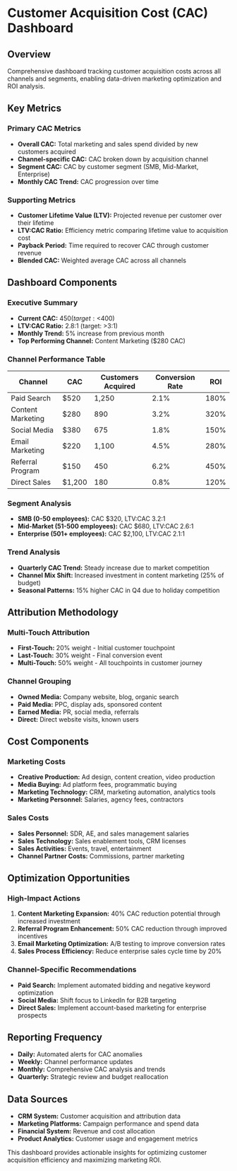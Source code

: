 # Customer Acquisition Cost (CAC) Dashboard

## Overview
Comprehensive dashboard tracking customer acquisition costs across all channels and segments, enabling data-driven marketing optimization and ROI analysis.

## Key Metrics

### Primary CAC Metrics
- **Overall CAC:** Total marketing and sales spend divided by new customers acquired
- **Channel-specific CAC:** CAC broken down by acquisition channel
- **Segment CAC:** CAC by customer segment (SMB, Mid-Market, Enterprise)
- **Monthly CAC Trend:** CAC progression over time

### Supporting Metrics
- **Customer Lifetime Value (LTV):** Projected revenue per customer over their lifetime
- **LTV:CAC Ratio:** Efficiency metric comparing lifetime value to acquisition cost
- **Payback Period:** Time required to recover CAC through customer revenue
- **Blended CAC:** Weighted average CAC across all channels

## Dashboard Components

### Executive Summary
- **Current CAC:** $450 (target: <$400)
- **LTV:CAC Ratio:** 2.8:1 (target: >3:1)
- **Monthly Trend:** 5% increase from previous month
- **Top Performing Channel:** Content Marketing ($280 CAC)

### Channel Performance Table

| Channel | CAC | Customers Acquired | Conversion Rate | ROI |
|---------|-----|-------------------|-----------------|-----|
| Paid Search | $520 | 1,250 | 2.1% | 180% |
| Content Marketing | $280 | 890 | 3.2% | 320% |
| Social Media | $380 | 675 | 1.8% | 150% |
| Email Marketing | $220 | 1,100 | 4.5% | 280% |
| Referral Program | $150 | 450 | 6.2% | 450% |
| Direct Sales | $1,200 | 180 | 0.8% | 120% |

### Segment Analysis
- **SMB (0-50 employees):** CAC $320, LTV:CAC 3.2:1
- **Mid-Market (51-500 employees):** CAC $680, LTV:CAC 2.6:1
- **Enterprise (501+ employees):** CAC $2,100, LTV:CAC 2.1:1

### Trend Analysis
- **Quarterly CAC Trend:** Steady increase due to market competition
- **Channel Mix Shift:** Increased investment in content marketing (25% of budget)
- **Seasonal Patterns:** 15% higher CAC in Q4 due to holiday competition

## Attribution Methodology

### Multi-Touch Attribution
- **First-Touch:** 20% weight - Initial customer touchpoint
- **Last-Touch:** 30% weight - Final conversion event
- **Multi-Touch:** 50% weight - All touchpoints in customer journey

### Channel Grouping
- **Owned Media:** Company website, blog, organic search
- **Paid Media:** PPC, display ads, sponsored content
- **Earned Media:** PR, social media, referrals
- **Direct:** Direct website visits, known users

## Cost Components

### Marketing Costs
- **Creative Production:** Ad design, content creation, video production
- **Media Buying:** Ad platform fees, programmatic buying
- **Marketing Technology:** CRM, marketing automation, analytics tools
- **Marketing Personnel:** Salaries, agency fees, contractors

### Sales Costs
- **Sales Personnel:** SDR, AE, and sales management salaries
- **Sales Technology:** Sales enablement tools, CRM licenses
- **Sales Activities:** Events, travel, entertainment
- **Channel Partner Costs:** Commissions, partner marketing

## Optimization Opportunities

### High-Impact Actions
1. **Content Marketing Expansion:** 40% CAC reduction potential through increased investment
2. **Referral Program Enhancement:** 50% CAC reduction through improved incentives
3. **Email Marketing Optimization:** A/B testing to improve conversion rates
4. **Sales Process Efficiency:** Reduce enterprise sales cycle time by 20%

### Channel-Specific Recommendations
- **Paid Search:** Implement automated bidding and negative keyword optimization
- **Social Media:** Shift focus to LinkedIn for B2B targeting
- **Direct Sales:** Implement account-based marketing for enterprise prospects

## Reporting Frequency
- **Daily:** Automated alerts for CAC anomalies
- **Weekly:** Channel performance updates
- **Monthly:** Comprehensive CAC analysis and trends
- **Quarterly:** Strategic review and budget reallocation

## Data Sources
- **CRM System:** Customer acquisition and attribution data
- **Marketing Platforms:** Campaign performance and spend data
- **Financial System:** Revenue and cost allocation
- **Product Analytics:** Customer usage and engagement metrics

This dashboard provides actionable insights for optimizing customer acquisition efficiency and maximizing marketing ROI.